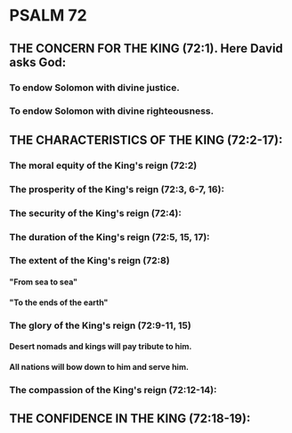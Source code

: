 ---
---
# PSALM 72 
## THE CONCERN FOR THE KING (72:1). Here David asks God: 
###  To endow Solomon with divine justice. 
###  To endow Solomon with divine righteousness. 
## THE CHARACTERISTICS OF THE KING (72:2-17): 
###  The moral equity of the King\'s reign (72:2) 
###  The prosperity of the King\'s reign (72:3, 6-7, 16): 
###  The security of the King\'s reign (72:4): 
###  The duration of the King\'s reign (72:5, 15, 17): 
###  The extent of the King\'s reign (72:8) 
####  \"From sea to sea\" 
####  \"To the ends of the earth\" 
###  The glory of the King\'s reign (72:9-11, 15) 
####  Desert nomads and kings will pay tribute to him. 
####  All nations will bow down to him and serve him. 
###  The compassion of the King\'s reign (72:12-14): 
## THE CONFIDENCE IN THE KING (72:18-19): 
